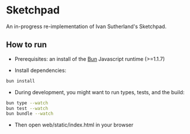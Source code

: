 # Sketchpad

An in-progress re-implementation of Ivan Sutherland's Sketchpad.

## How to run

- Prerequisites: an install of the [Bun](https://bun.sh/) Javascript runtime (>=1.1.7)

- Install dependencies:

```sh
bun install
```

- During development, you might want to run types, tests, and the build:

```sh
bun type --watch
bun test --watch
bun bundle --watch
```

- Then open web/static/index.html in your browser
